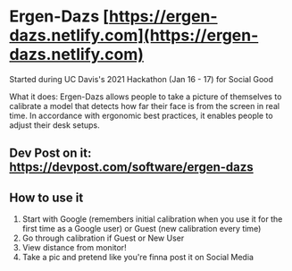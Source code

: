 # Ergen-Dazs [https://ergen-dazs.netlify.com](https://ergen-dazs.netlify.com)
Started during UC Davis's 2021 Hackathon (Jan 16 - 17) for Social Good 

What it does: Ergen-Dazs allows people to take a picture of themselves to calibrate a model that detects how far their face is from the screen in real time. In accordance with ergonomic best practices, it enables people to adjust their desk setups. 

## Dev Post on it: https://devpost.com/software/ergen-dazs

## How to use it
1. Start with Google (remembers initial calibration when you use it for the first time as a Google user) or Guest (new calibration every time)
2. Go through calibration if Guest or New User
3. View distance from monitor!
4. Take a pic and pretend like you're finna post it on Social Media
